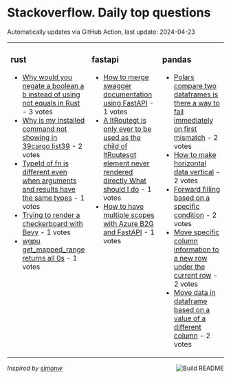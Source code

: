 # Stackoverflow. Daily top questions 

Automatically updates via GitHub Action, last update: <!-- date starts -->2024-04-23<!-- date ends -->


<table><tr><td valign="top" width="33%">

### rust
<!-- rust starts -->
* [Why would you negate a boolean a  b instead of using not equals  in Rust](https://stackoverflow.com/questions/78363802/why-would-you-negate-a-boolean-a-b-instead-of-using-not-equals-in-r) - 3 votes
* [Why is my installed command not showing in 39cargo list39](https://stackoverflow.com/questions/78374309/why-is-my-installed-command-not-showing-in-cargo-list) - 2 votes
* [TypeId of fn is different even when arguments and results have the same types](https://stackoverflow.com/questions/78363990/typeid-of-fn-is-different-even-when-arguments-and-results-have-the-same-type) - 1 votes
* [Trying to render a checkerboard with Bevy](https://stackoverflow.com/questions/78369979/trying-to-render-a-checkerboard-with-bevy) - 1 votes
* [wgpu get_mapped_range returns all 0s](https://stackoverflow.com/questions/78363626/wgpu-get-mapped-range-returns-all-0s) - 1 votes
<!-- rust ends -->
</td><td valign="top" width="34%">


### fastapi
<!-- fastapi starts -->
* [How to merge swagger documentation using FastAPI](https://stackoverflow.com/questions/78366937/how-to-merge-swagger-documentation-using-fastapi) - 1 votes
* [A ltRoutegt is only ever to be used as the child of ltRoutesgt element never rendered directly What should I do](https://stackoverflow.com/questions/78366990/a-route-is-only-ever-to-be-used-as-the-child-of-routes-element-never-render) - 1 votes
* [How to have multiple scopes with Azure B2G and FastAPI](https://stackoverflow.com/questions/78365218/how-to-have-multiple-scopes-with-azure-b2g-and-fastapi) - 1 votes
<!-- fastapi ends -->
</td><td valign="top" width="34%">


### pandas
<!-- pandas starts -->
* [Polars compare two dataframes  is there a way to fail immediately on first mismatch](https://stackoverflow.com/questions/78369755/polars-compare-two-dataframes-is-there-a-way-to-fail-immediately-on-first-mism) - 2 votes
* [How to make horizontal data vertical](https://stackoverflow.com/questions/78373448/how-to-make-horizontal-data-vertical) - 2 votes
* [Forward filling based on a specific condition](https://stackoverflow.com/questions/78368454/forward-filling-based-on-a-specific-condition) - 2 votes
* [Move specific column information to a new row under the current row](https://stackoverflow.com/questions/78364978/move-specific-column-information-to-a-new-row-under-the-current-row) - 2 votes
* [Move data in dataframe based on a value of a different column](https://stackoverflow.com/questions/78368186/move-data-in-dataframe-based-on-a-value-of-a-different-column) - 2 votes
<!-- pandas ends -->
</td></tr></table>

<a href="https://github.com/hp0404/hp0404/actions"><img src="https://github.com/hp0404/hp0404/workflows/Build%20README/badge.svg" align="right" alt="Build README"></a> <p>*Inspired by  [simonw](https://github.com/simonw/simonw)*</p>
